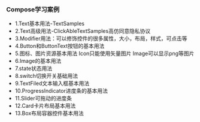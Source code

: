 ### Compose学习案例
- 1.Text基本用法-TextSamples
- 2.Text高级用法-ClickAbleTextSamples高仿同意隐私协议
- 3.Modifier用法：可以修饰控件的很多属性，大小，布局，样式，可点击等
- 4.Button和ButtonText按钮的基本用法
- 5.图标、图片资源基本用法 Icon只能使用矢量图片 Image可以显示png等图片
- 6.Image的基本用法
- 7.state状态用法
- 8.switch切换开关基础用法
- 9.TextFiled文本输入框基本用法
- 10.ProgressIndicator进度条的基本用法
- 11.Slider可拖动的进度条
- 12.Card卡片布局基本用法
- 13.Box布局容器控件基本用法